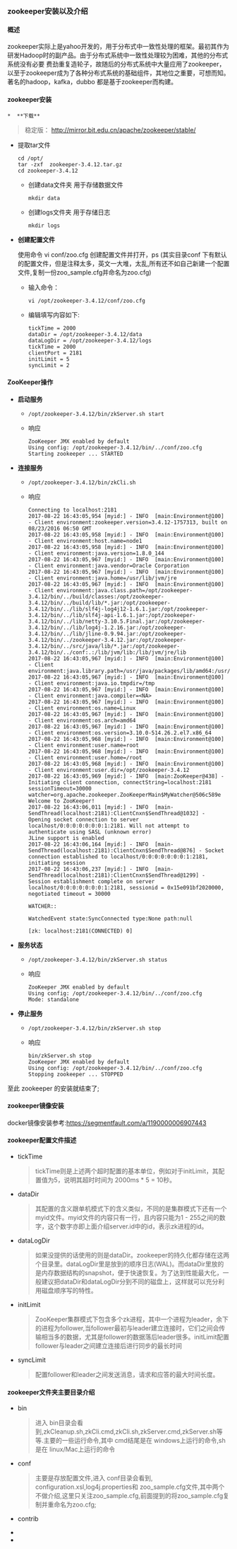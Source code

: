 ###																zookeeper安装以及介绍

#### 概述

zookeeper实际上是yahoo开发的，用于分布式中一致性处理的框架。最初其作为研发Hadoop时的副产品。由于分布式系统中一致性处理较为困难，其他的分布式系统没有必要 费劲重复造轮子，故随后的分布式系统中大量应用了zookeeper，以至于zookeeper成为了各种分布式系统的基础组件，其地位之重要，可想而知。著名的hadoop，kafka，dubbo 都是基于zookeeper而构建。

#### zookeeper安装

	*  **下载**

> 稳定版：
> http://mirror.bit.edu.cn/apache/zookeeper/stable/

* 提取tar文件

  ```
  cd /opt/
  tar -zxf  zookeeper-3.4.12.tar.gz
  cd zookeeper-3.4.12
  ```

   * 创建data文件夹 用于存储数据文件

     `mkdir data `

   * 创建logs文件夹 用于存储日志

     `mkdir logs `

* **创建配置文件**

  使用命令 vi conf/zoo.cfg 创建配置文件并打开，ps (其实目录conf 下有默认的配置文件，但是注释太多，英文一大堆，太乱,所有还不如自己新建一个配置文件,复制一份zoo_sample.cfg并命名为zoo.cfg)

  * 输入命令：

    `vi /opt/zookeeper-3.4.12/conf/zoo.cfg`

  * 编辑填写内容如下:

    ```
    tickTime = 2000
    dataDir = /opt/zookeeper-3.4.12/data
    dataLogDir = /opt/zookeeper-3.4.12/logs
    tickTime = 2000
    clientPort = 2181
    initLimit = 5
    syncLimit = 2
    ```

#### ZooKeeper操作

 * **启动服务**

   * `/opt/zookeeper-3.4.12/bin/zkServer.sh start`

   * 响应

     ```
     ZooKeeper JMX enabled by default
     Using config: /opt/zookeeper-3.4.12/bin/../conf/zoo.cfg
     Starting zookeeper ... STARTED
     ```

     

 * **连接服务**

   * `/opt/zookeeper-3.4.12/bin/zkCli.sh`

   * 响应

     ```
     Connecting to localhost:2181
     2017-08-22 16:43:05,954 [myid:] - INFO  [main:Environment@100] - Client environment:zookeeper.version=3.4.12-1757313, built on 08/23/2016 06:50 GMT
     2017-08-22 16:43:05,958 [myid:] - INFO  [main:Environment@100] - Client environment:host.name=node1
     2017-08-22 16:43:05,958 [myid:] - INFO  [main:Environment@100] - Client environment:java.version=1.8.0_144
     2017-08-22 16:43:05,967 [myid:] - INFO  [main:Environment@100] - Client environment:java.vendor=Oracle Corporation
     2017-08-22 16:43:05,967 [myid:] - INFO  [main:Environment@100] - Client environment:java.home=/usr/lib/jvm/jre
     2017-08-22 16:43:05,967 [myid:] - INFO  [main:Environment@100] - Client environment:java.class.path=/opt/zookeeper-3.4.12/bin/../build/classes:/opt/zookeeper-3.4.12/bin/../build/lib/*.jar:/opt/zookeeper-3.4.12/bin/../lib/slf4j-log4j12-1.6.1.jar:/opt/zookeeper-3.4.12/bin/../lib/slf4j-api-1.6.1.jar:/opt/zookeeper-3.4.12/bin/../lib/netty-3.10.5.Final.jar:/opt/zookeeper-3.4.12/bin/../lib/log4j-1.2.16.jar:/opt/zookeeper-3.4.12/bin/../lib/jline-0.9.94.jar:/opt/zookeeper-3.4.12/bin/../zookeeper-3.4.12.jar:/opt/zookeeper-3.4.12/bin/../src/java/lib/*.jar:/opt/zookeeper-3.4.12/bin/../conf:.:/lib/jvm/lib:/lib/jvm/jre/lib
     2017-08-22 16:43:05,967 [myid:] - INFO  [main:Environment@100] - Client environment:java.library.path=/usr/java/packages/lib/amd64:/usr/lib64:/lib64:/lib:/usr/lib
     2017-08-22 16:43:05,967 [myid:] - INFO  [main:Environment@100] - Client environment:java.io.tmpdir=/tmp
     2017-08-22 16:43:05,967 [myid:] - INFO  [main:Environment@100] - Client environment:java.compiler=<NA>
     2017-08-22 16:43:05,967 [myid:] - INFO  [main:Environment@100] - Client environment:os.name=Linux
     2017-08-22 16:43:05,967 [myid:] - INFO  [main:Environment@100] - Client environment:os.arch=amd64
     2017-08-22 16:43:05,967 [myid:] - INFO  [main:Environment@100] - Client environment:os.version=3.10.0-514.26.2.el7.x86_64
     2017-08-22 16:43:05,968 [myid:] - INFO  [main:Environment@100] - Client environment:user.name=root
     2017-08-22 16:43:05,968 [myid:] - INFO  [main:Environment@100] - Client environment:user.home=/root
     2017-08-22 16:43:05,968 [myid:] - INFO  [main:Environment@100] - Client environment:user.dir=/opt/zookeeper-3.4.12
     2017-08-22 16:43:05,969 [myid:] - INFO  [main:ZooKeeper@438] - Initiating client connection, connectString=localhost:2181 sessionTimeout=30000 watcher=org.apache.zookeeper.ZooKeeperMain$MyWatcher@506c589e
     Welcome to ZooKeeper!
     2017-08-22 16:43:06,011 [myid:] - INFO  [main-SendThread(localhost:2181):ClientCnxn$SendThread@1032] - Opening socket connection to server localhost/0:0:0:0:0:0:0:1:2181. Will not attempt to authenticate using SASL (unknown error)
     JLine support is enabled
     2017-08-22 16:43:06,164 [myid:] - INFO  [main-SendThread(localhost:2181):ClientCnxn$SendThread@876] - Socket connection established to localhost/0:0:0:0:0:0:0:1:2181, initiating session
     2017-08-22 16:43:06,237 [myid:] - INFO  [main-SendThread(localhost:2181):ClientCnxn$SendThread@1299] - Session establishment complete on server localhost/0:0:0:0:0:0:0:1:2181, sessionid = 0x15e091bf2020000, negotiated timeout = 30000
     
     WATCHER::
     
     WatchedEvent state:SyncConnected type:None path:null
     
     [zk: localhost:2181(CONNECTED) 0] 
     
     ```

 * **服务状态**

   * `/opt/zookeeper-3.4.12/bin/zkServer.sh status`

   * 响应

     ```
     ZooKeeper JMX enabled by default
     Using config: /opt/zookeeper-3.4.12/bin/../conf/zoo.cfg
     Mode: standalone
     ```

     

 * **停止服务**

   * `/opt/zookeeper-3.4.12/bin/zkServer.sh stop`

   * 响应

     ```
     bin/zkServer.sh stop
     ZooKeeper JMX enabled by default
     Using config: /opt/zookeeper-3.4.12/bin/../conf/zoo.cfg
     Stopping zookeeper ... STOPPED
     ```

至此 zookeeper 的安装就结束了;

#### zookeeper镜像安装

docker镜像安装参考:https://segmentfault.com/a/1190000006907443

#### zookeeper配置文件描述

* tickTime

  > tickTime则是上述两个超时配置的基本单位，例如对于initLimit，其配置值为5，说明其超时时间为 2000ms * 5 = 10秒。

* dataDir

  > 其配置的含义跟单机模式下的含义类似，不同的是集群模式下还有一个myid文件。myid文件的内容只有一行，且内容只能为1 - 255之间的数字，这个数字亦即上面介绍server.id中的id，表示zk进程的id。

* dataLogDir

  > 如果没提供的话使用的则是dataDir。zookeeper的持久化都存储在这两个目录里。dataLogDir里是放到的顺序日志(WAL)。而dataDir里放的是内存数据结构的snapshot，便于快速恢复。为了达到性能最大化，一般建议把dataDir和dataLogDir分到不同的磁盘上，这样就可以充分利用磁盘顺序写的特性。

* initLimit

  > ZooKeeper集群模式下包含多个zk进程，其中一个进程为leader，余下的进程为follower,当follower最初与leader建立连接时，它们之间会传输相当多的数据，尤其是follower的数据落后leader很多。initLimit配置follower与leader之间建立连接后进行同步的最长时间

* syncLimit

  > 配置follower和leader之间发送消息，请求和应答的最大时间长度。

#### zookeeper文件夹主要目录介绍

* bin

  > 进入 bin目录会看到,zkCleanup.sh,zkCli.cmd,zkCli.sh,zkServer.cmd,zkServer.sh等等.主要的一些运行命令,其中 cmd结尾是在 windows上运行的命令,sh是在 linux/Mac上运行的命令

* conf

  > 主要是存放配置文件,进入 conf目录会看到, configuration.xsl,log4j.properties和 zoo_sample.cfg文件,其中两个不做介绍,这里只关注zoo_sample.cfg,前面提到的将zoo_sample.cfg复制并重命名为zoo.cfg;

* contrib

* 

* 







